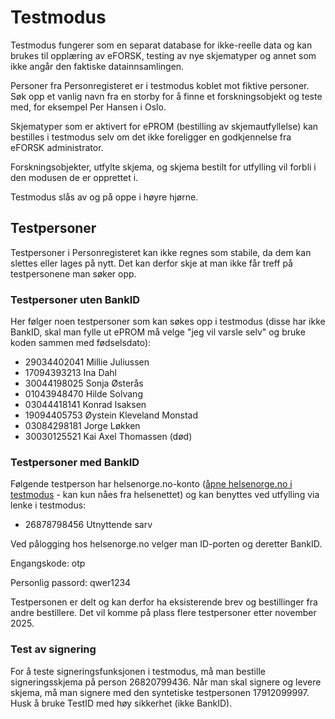# Testmodus

Testmodus fungerer som en separat database for ikke-reelle data og kan brukes til opplæring av eFORSK, testing av nye skjematyper og annet som ikke angår den faktiske datainnsamlingen.

Personer fra Personregisteret er i testmodus koblet mot fiktive personer. 
Søk opp et vanlig navn fra en storby for å finne et forskningsobjekt og teste med, for eksempel Per Hansen i Oslo.

Skjematyper som er aktivert for ePROM (bestilling av skjemautfyllelse) kan bestilles i testmodus selv om det ikke foreligger en godkjennelse fra eFORSK administrator.

Forskningsobjekter, utfylte skjema, og skjema bestilt for utfylling vil forbli i den modusen de er opprettet i.

Testmodus slås av og på oppe i høyre hjørne.

## Testpersoner

Testpersoner i Personregisteret kan ikke regnes som stabile, da dem kan slettes eller lages på nytt. Det kan derfor skje at man ikke får treff på testpersonene man søker opp.


### Testpersoner uten BankID 

Her følger noen testpersoner som kan søkes opp i testmodus (disse har ikke BankID, skal man fylle ut ePROM må velge "jeg vil varsle selv" og bruke koden sammen med fødselsdato):

* 29034402041 Millie Juliussen
* 17094393213 Ina Dahl
* 30044198025 Sonja Østerås
* 01043948470 Hilde Solvang
* 03044418141 Konrad Isaksen
* 19094405753 Øystein Kleveland Monstad
* 03084298181 Jorge Løkken
* 30030125521 Kai Axel Thomassen (død)

### Testpersoner med BankID

Følgende testperson har helsenorge.no-konto (<a href="https://tjenester.hn.qa.nhn.no/" target="_blank">åpne helsenorge.no i testmodus</a> - kan kun nåes fra helsenettet) og kan benyttes ved utfylling via lenke i testmodus:

* 26878798456 Utnyttende sarv

Ved pålogging hos helsenorge.no velger man ID-porten og deretter BankID. 

Engangskode: otp

Personlig passord: qwer1234

Testpersonen er delt og kan derfor ha eksisterende brev og bestillinger fra andre bestillere. Det vil komme på plass flere testpersoner etter november 2025. 

### Test av signering 

For å teste signeringsfunksjonen i testmodus, må man bestille signeringsskjema på person 26820799436. Når man skal signere og levere skjema, må man signere med den syntetiske testpersonen 17912099997. Husk å bruke TestID med høy sikkerhet (ikke BankID). 
